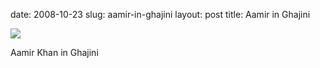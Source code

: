date: 2008-10-23
slug: aamir-in-ghajini
layout: post
title: Aamir in Ghajini


<a href="http://download.rahmanism.com/Downloads/Ghajini/new.jpeg"><img src="/tumblr_files/kLg0R7T3tff2scturxcbv1bro1_500.jpg"/></a><br/><p>Aamir Khan in Ghajini</p>
